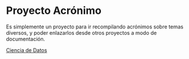 # Proyecto Acrónimo

Es simplemente un proyecto para ir recompilando acrónimos sobre temas diversos, y poder enlazarlos desde otros proyectos a modo de documentación.

[Ciencia de Datos](https://github.com/jasset75/acronimos/ciencia-de-datos.md)